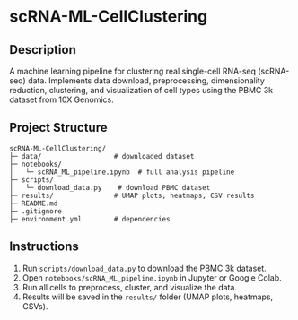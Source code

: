 
# scRNA-ML-CellClustering

## Description
A machine learning pipeline for clustering real single-cell RNA-seq (scRNA-seq) data. Implements data download, preprocessing, dimensionality reduction, clustering, and visualization of cell types using the PBMC 3k dataset from 10X Genomics.

## Project Structure
```
scRNA-ML-CellClustering/
├─ data/                  # downloaded dataset
├─ notebooks/
│   └─ scRNA_ML_pipeline.ipynb  # full analysis pipeline
├─ scripts/
│   └─ download_data.py    # download PBMC dataset
├─ results/               # UMAP plots, heatmaps, CSV results
├─ README.md
├─ .gitignore
├─ environment.yml        # dependencies
```

## Instructions
1. Run `scripts/download_data.py` to download the PBMC 3k dataset.
2. Open `notebooks/scRNA_ML_pipeline.ipynb` in Jupyter or Google Colab.
3. Run all cells to preprocess, cluster, and visualize the data.
4. Results will be saved in the `results/` folder (UMAP plots, heatmaps, CSVs).
